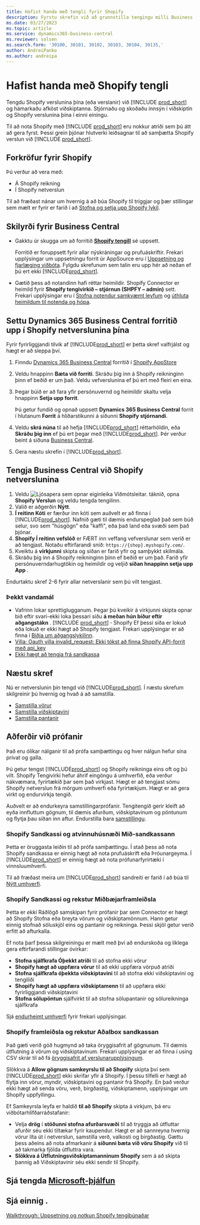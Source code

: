 ```yaml
---
title: Hafist handa með tengli fyrir Shopify
description: Fyrstu skrefin við að grunnstilla tengingu milli Business Central og Shopify
ms.date: 03/27/2023
ms.topic: article
ms.service: dynamics365-business-central
ms.reviewer: solsen
ms.search.form: '30100, 30101, 30102, 30103, 30104, 30135,'
author: AndreiPanko
ms.author: andreipa
---
```


# <a name="get-started-with-the-shopify-connector" />Hafist handa með Shopify tengli

Tengdu Shopify verslunina þína (eða verslanir) við [!INCLUDE [prod_short](../includes/prod_short.md)] og hámarkaðu afköst viðskiptanna. Stjórnaðu og skoðaðu innsýn í viðskiptin og Shopify verslunina þína í einni einingu.

Til að nota  Shopify  með  [!INCLUDE [prod_short](../includes/prod_short.md)] eru nokkur atriði sem þú átt að gera fyrst. Þessi grein þjónar hlutverki leiðsagnar til að samþætta Shopify verslun við [!INCLUDE [prod_short](../includes/prod_short.md)].

## <a name="prerequisites-for-shopify" />Forkröfur fyrir Shopify

Þú verður að vera með:

- Á  Shopify  reikning
- Í  Shopify  netverslun

Til að fræðast nánar um hvernig á að búa  Shopify  til tríggjar og þær stillingar sem mælt er fyrir er farið í að  [Stofna og setja upp  Shopify  lykil](shopify-account.md).

## <a name="prerequisites-for-business-central" />Skilyrði fyrir Business Central

- Gakktu úr skugga um að forritið **[Shopify tengill](https://go.microsoft.com/fwlink/?linkid=2196238)** sé uppsett.

  Forritið er foruppsett fyrir allar nýskráningar og prufuáskriftir. Frekari upplýsingar um uppsetningu forrit úr AppSource eru í [Uppsetning og fjarlæging viðbóta](../ui-extensions-install-uninstall.md#install). Fylgdu skrefunum sem talin eru upp hér að neðan ef þú ert ekki [!INCLUDE[prod_short](../includes/prod_short.md)].

- Gætið þess að notandinn hafi réttar heimildir. Shopify Connector er heimild fyrir  **Shopify  tengivirkið – stjórnun (SHPFY – admin)**  sett. Frekari upplýsingar eru í  [Stofna notendur samkvæmt leyfum](../ui-how-users-permissions.md)  og  [úthluta heimildum til notenda og hópa](../ui-define-granular-permissions.md).

## <a name="install-the-dynamics-365-business-central-app-to-your-shopify-online-store" />Settu Dynamics 365 Business Central forritið upp í Shopify netverslunina þína

Fyrir fyrirliggjandi tilvik af  [!INCLUDE[prod_short](../includes/prod_short.md)] er þetta skref valfrjálst og hægt er að sleppa því.

1. Finndu [Dynamics 365 Business Central](https://apps.shopify.com/dynamics-365-business-central) forritið í [Shopify AppStore](https://apps.shopify.com/)
2. Veldu hnappinn **Bæta við forriti**. Skráðu þig inn á Shopify reikninginn þinn ef beðið er um það. Veldu vefverslunina ef þú ert með fleiri en eina.
3. Þegar búið er að fara yfir persónuvernd og heimildir skaltu velja hnappinn **Setja upp forrit**.

   Þú getur fundið og opnað uppsett **Dynamics 365 Business Central** forrit í hlutanum **Forrit** á hliðarstikunni á síðunni **Shopify stjórnandi**.
4. Veldu  **skrá núna**  til að hefja  [!INCLUDE[prod_short](../includes/prod_short.md)]  réttarhöldin, eða  **Skráðu þig inn**  ef þú ert þegar með [!INCLUDE[prod_short](../includes/prod_short.md)]. Þér verður beint á síðuna [Business Central](https://businesscentral.dynamics.com).
5. Gera næstu skrefin í [!INCLUDE[prod_short](../includes/prod_short.md)].

## <a name="connect-business-central-to-the-shopify-online-store" />Tengja Business Central við Shopify netverslunina

1. Veldu ![Ljósapera sem opnar eiginleika Viðmótsleitar.](../media/ui-search/search_small.png "Segðu mér hvað þú vilt gera") táknið, opna **Shopify Verslun** og veldu tengda tengilinn.
2. Valið er aðgerðin **Nýtt**.  
3.  **Í reitinn Kóti**  er færður inn kóti sem auðvelt er að finna í [!INCLUDE[prod_short](../includes/prod_short.md)]. Nafnið gæti til dæmis endurspeglað það sem búð selur, svo sem "húsgögn" eða "kaffi", eða það land eða svæði sem það þjónar.
4.  **Shopify Í reitinn vefslóð**  er FÆRT inn veffang vefverslunar sem verið er að tengjast. Notaðu eftirfarandi snið: `https://{shop}.myshopify.com/`.
5. Kveiktu á  **virkjunni**  skipta og síðan er farið yfir og samþykkt skilmála.
6. Skráðu þig inn á Shopify reikninginn þinn ef beðið er um það. Farið yfir persónuverndarhugtökin og heimildir og veljið  **síðan hnappinn setja upp App** .

Endurtaktu skref 2-6 fyrir allar netverslanir sem þú vilt tengjast.

### <a name="known-issues" />Þekkt vandamál

- Vafrinn lokar sprettiglugganum. Þegar þú kveikir á virkjunni skipta opnar bið eftir svari-ekki loka þessari síðu  **á meðan hún bíður eftir aðgangstákn**  .  [!INCLUDE [prod_short](../includes/prod_short.md)]  **·**  Shopify Ef þessi síða er lokuð eða lokuð er ekki hægt að  Shopify tengjast. Frekari upplýsingar er að finna í [Biðja um aðgangslykilinn](troubleshoot.md#request-the-access-token).
- [Villa:  Oauth  villa invalid_request: Ekki tókst að finna  Shopify  API-forrit með api_key](troubleshoot.md#error-oauth-error-invalid_request-could-not-find-shopify-api-application-with-api_key)
- [Ekki hægt að tengja frá sandkassa](troubleshoot.md#verify-and-enable-permissions-to-make-http-requests-in-a-non-production-environment)

## <a name="next-steps" />Næstu skref

Nú er netverslunin þín tengd við [!INCLUDE[prod_short](../includes/prod_short.md)]. Í næstu skrefum skilgreinir þú hvernig og hvað á að samstilla.

- [Samstilla vörur](synchronize-items.md)
- [Samstilla viðskiptavini](synchronize-customers.md)
- [Samstilla pantanir](synchronize-orders.md)

## <a name="testing-strategies" />Aðferðir við prófanir

Það eru ólíkar nálganir til að prófa samþættingu og hver nálgun hefur sína prívat og galla.

Þú getur tengst  [!INCLUDE[prod_short](../includes/prod_short.md)]  og  Shopify  reikninga eins oft og þú vilt.  Shopify Tengivirki hefur áhrif eingöngu á umhverfið, eða verður nákvæmara, fyrirtækið þar sem það virkjast. Hægt er að tengjast sömu  Shopify  netverslun frá mörgum umhverfi eða fyrirtækjum. Hægt er að gera virkt og endurvirkja tengið.

Auðvelt er að endurkeyra samstillingarprófanir. Tengitengið gerir kleift að eyða innfluttum gögnum, til dæmis afurðum, viðskiptavinum og pöntunum og flytja þau síðan inn aftur. Endurstilla bara  [samstillingu](troubleshoot.md#reset-sync).

### <a name="shopify-sandbox-and-business-central-sandbox" />Shopify Sandkassi og atvinnuhúsnæði Mið-sandkassann

Þetta er öruggasta leiðin til að prófa samþættingu. Í stað þess að nota  Shopify  sandkassa er einnig hægt að nota prufuáskrift eða Þróunargeyma. Í  [!INCLUDE[prod_short](../includes/prod_short.md)] er einnig hægt að nota prófunarfyrirtæki í vinnsluumhverfi.

Til að fræðast meira um  [!INCLUDE[prod_short](../includes/prod_short.md)]  sandreiti er farið í að búa til  [Nýtt umhverfi](/dynamics365/business-central/dev-itpro/administration/tenant-admin-center-environments#create-a-new-environment).

### <a name="shopify-sandbox-and-business-central-production" />Shopify Sandkassi og rekstur Miðbæjarframleiðsla

Þetta er  *ekki*  Ráðlögð samskipan fyrir prófanir þar sem Connector er hægt að  Shopify  Stofna eða breyta vörum og viðskiptamönnum. Hann getur einnig stofnað söluskjöl eins og pantanir og reikninga. Þessi skjöl getur verið erfitt að afturkalla.
 
Ef nota þarf þessa skilgreiningu er mælt með því að endurskoða og líklega gera eftirfarandi stillingar óvirkar:

* **Stofna sjálfkrafa Óþekkt atriði**  til að stofna ekki vörur
* **Shopify hægt að uppfæra vörur**  til að ekki uppfæra vörpuð atriði
* **Stofna sjálfkrafa óþekkta viðskiptavini**  til að stofna ekki viðskiptavini og tengiliði
* **Shopify hægt að uppfæra viðskiptamenn**  til að uppfæra ekki fyrirliggjandi viðskiptavini
* **Stofna sölupöntun**  sjálfvirkt til að stofna sölupantanir og sölureikninga sjálfkrafa

Sjá  [endurheimt umhverfi](/dynamics365/business-central/dev-itpro/administration/tenant-admin-center-backup-restore) fyrir frekari upplýsingar.

### <a name="shopify-production-and-business-central-sandbox" />Shopify framleiðsla og rekstur Aðalbox sandkassan

Það gæti verið góð hugmynd að taka öryggisafrit af gögnunum. Til dæmis útflutning á vörum og viðskiptavinum. Frekari upplýsingar er að finna í using CSV skrár til að fá  [öryggisafrit af verslunarupplýsingum](https://help.shopify.com/en/manual/shopify-admin/duplicate-store#using-csv-files-to-back-up-store-information).

Slökkva á  **Allow gögnum samkeyrslu til að  Shopify**  skipta því sem  [!INCLUDE[prod_short](../includes/prod_short.md)]  ekki skrifar yfir á Shopify. Í þessu tilfelli er hægt að flytja inn vörur, myndir, viðskiptavini og pantanir frá Shopify. En það verður ekki hægt að senda vöru, verð, birgðastig, viðskiptamenn, upplýsingar um  Shopify uppfyllingu.

Ef Samkeyrsla leyfa er haldið  **til að  Shopify**  skipta á virkjum, þá eru viðbótarhlífðarráðstafanir:

*   Velja  **drög**  í  **stöðunni stofna afurðarsvæði**  til að tryggja að útfluttar afurðir séu ekki tiltækar fyrir kaupendur. Hægt er að sannreyna hvernig vörur líta út í netverslun, samstilla verð, valkosti og birgðastig. Gættu þess aðeins að nota afmarkanir á  **síðunni bæta við vöru  Shopify**  við til að takmarka fjölda útfluttra vara.
*  **Slökkva á Útflutningsviðskiptamanninum  Shopify**  sem á að skipta þannig að Viðskiptavinir séu ekki sendir til Shopify.

## <a name="see-related-microsoft-training" />Sjá tengda  [Microsoft-þjálfun](/training/paths/use-shopify-connector-dynamics-365-business-central/)

## <a name="see-also" />Sjá einnig .

[Walkthrough: Uppsetning og notkun  Shopify  tengibúnaðar](walkthrough-setting-up-and-using-shopify.md)  

